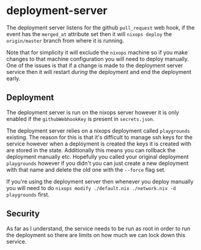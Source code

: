 # deployment-server

The deployment server listens for the github `pull_request` web hook, if the event has the `merged_at` attribute set then it will `nixops deploy` the `origin/master` branch from where it is running.

Note that for simplicity it will exclude the `nixops` machine so if you make changes to that machine configuration you will need to deploy manually. One of the issues is that if a change is made to the deployment server service then it will restart _during_ the deployment and end the deployment early.

## Deployment

The deployment server is run on the nixops server however it is only enabled if the `githubWebhookKey` is present in `secrets.json`.

The deployment server relies on a nixops deployment called `playgrounds` existing. The reason for this is that it's difficult to manage ssh keys for the service however when a deployment is created the keys it is created with are stored in the state. Additionally this means you can rollback the deployment manually etc. Hopefully you called your original deployment `playgrounds` however if you didn't you can just create a new deployment with that name and delete the old one with the `--force` flag set.

If you're using the deployment server then whenever you deploy manually you will need to do `nixops modify ./default.nix ./network.nix -d playgrounds` first.

## Security

As far as I understand, the service needs to be run as root in order to run the deployment so there are limits on how much we can lock down this service.